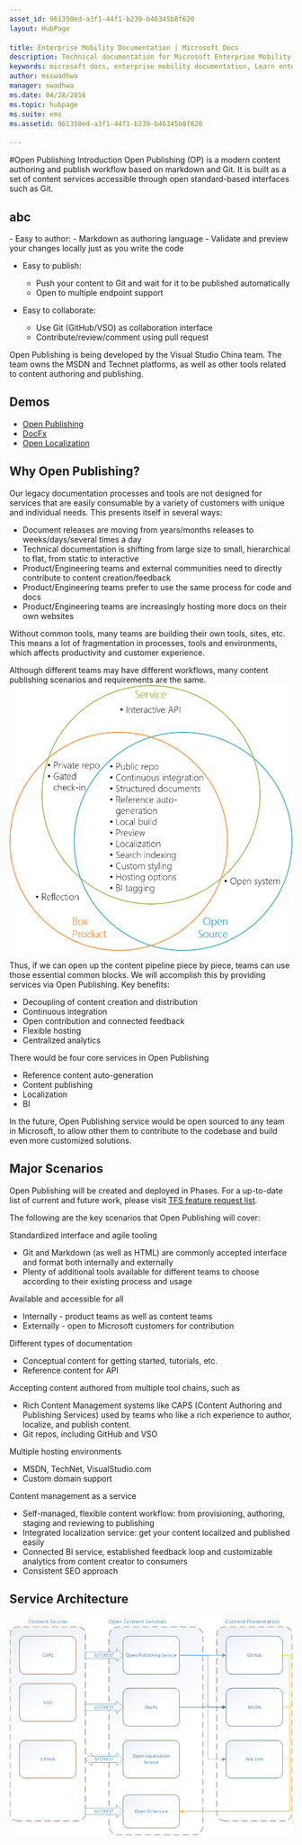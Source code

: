 ```yaml
---
asset_id: 961350ed-a3f1-44f1-b239-b46345b8f620
layout: HubPage

title: Enterprise Mobility Documentation | Microsoft Docs
description: Technical documentation for Microsoft Enterprise Mobility  
keywords: microsoft docs, enterprise mobility documentation, Learn enterprise mobility, enterprise mobility guide, enterprise mobility technical documentation  
author: msswadhwa  
manager: swadhwa  
ms.date: 04/28/2016  
ms.topic: hubpage   
ms.suite: ems  
ms.assetid: 961350ed-a3f1-44f1-b239-b46345b8f620  

---
```


#Open Publishing Introduction
Open Publishing (OP) is a modern content authoring and publish workflow based on markdown and Git. It is built as a set of content services accessible through open standard-based interfaces such as Git. 
<h2>abc</h2> 
- Easy to author:
	- Markdown as authoring language
	- Validate and preview your changes locally just as you write the code
	
- Easy to publish:
	- Push your content to Git and wait for it to be published automatically
	- Open to multiple endpoint support 

- Easy to collaborate:
	- Use Git (GitHub/VSO) as collaboration interface
	- Contribute/review/comment using pull request

Open Publishing is being developed by the Visual Studio China team. The team owns the MSDN and Technet platforms, as well as other tools related to content authoring and publishing.

## Demos

* [Open Publishing](https://microsoft.sharepoint.com/teams/Visual_Studio_China/_layouts/15/Lightbox.aspx?url=https%3A%2F%2Fmicrosoft.sharepoint.com%2Fteams%2FVisual_Studio_China%2FShared%2520Documents%2FSprint%2520Reviews%2Fop_demo.mp4)
* [DocFx](https://microsoft-my.sharepoint.com/personal/johnneyc_microsoft_com/_layouts/15/guestaccess.aspx?guestaccesstoken=OKSYSQ0Z%2fYdKe8n6Y9BRi7Rh5tjx9Mzn2JDFE01%2bado%3d&folderid=2_03089a37550eb4d728e42d45bd8065b83&rev=1)
* [Open Localization](https://microsoft.sharepoint.com/teams/Visual_Studio_China/MSDN/Shared%20Documents/Forms/AllItems.aspx?RootFolder=%2Fteams%2FVisual%5FStudio%5FChina%2FMSDN%2FShared%20Documents%2FOpen%20Localization&FolderCTID=0x0120008E39C2137CB56D4DB08153F11EF1187A&View=%7B17AD3852%2D1042%2D4081%2D9831%2D931D86A1710F%7D)


## Why Open Publishing?

Our legacy documentation processes and tools are not designed for services that are easily consumable by a variety of customers with unique and individual needs. This presents itself in several ways:
- Document releases are moving from years/months releases to weeks/days/several times a day
- Technical documentation is shifting from large size to small, hierarchical to flat, from static to interactive
- Product/Engineering teams and external communities need to directly contribute to content creation/feedback
- Product/Engineering teams prefer to use the same process for code and docs
- Product/Engineering teams are increasingly hosting more docs on their own websites

Without common tools, many teams are building their own tools, sites, etc. This means a lot of fragmentation in processes, tools and environments, which affects productivity and customer experience. 

Although different teams may have different workflows, many content publishing scenarios and requirements are the same. 
![Commonality](images/Commonalities.png)

Thus, if we can open up the content pipeline piece by piece, teams can use those essential common blocks. We will accomplish this by providing services via Open Publishing. Key benefits:
- Decoupling of content creation and distribution
- Continuous integration
- Open contribution and connected feedback
- Flexible hosting
- Centralized analytics

There would be four core services in Open Publishing
- Reference content auto-generation
- Content publishing
- Localization
- BI

In the future, Open Publishing service would be open sourced to any team in Microsoft, to allow other them to contribute to the codebase and build even more customized solutions.

## Major Scenarios

Open Publishing will be created and deployed in Phases. For a up-to-date list of current and future work, please visit [TFS feature request list](https://mseng.visualstudio.com/DefaultCollection/VSChina/_workitems#path=Shared+Queries%2FVSOpenPublishing%2FOpen+Publishing+-+Feature+list&_a=query).

The following are the key scenarios that Open Publishing will cover:

Standardized interface and agile tooling
- Git and Markdown (as well as HTML) are commonly accepted interface and format both internally and externally
- Plenty of additional tools available for different teams to choose according to their existing process and usage

Available and accessible for all
- Internally - product teams as well as content teams
- Externally - open to Microsoft customers for contribution

Different types of documentation
- Conceptual content for getting started, tutorials, etc.
- Reference content for API

Accepting content authored from multiple tool chains, such as
- Rich Content Management systems like CAPS (Content Authoring and Publishing Services) used by teams who like a rich experience to author, localize, and publish content. 
- Git repos, including GitHub and VSO

Multiple hosting environments
- MSDN, TechNet, VisualStudio.com
- Custom domain support

Content management as a service
- Self-managed, flexible content workflow: from provisioning, authoring, staging and reviewing to publishing
- Integrated localization service: get your content localized and published easily
- Connected BI service, established feedback loop and customizable analytics from content creator to consumers
- Consistent SEO approach

## Service Architecture

![Service Architecture](images/OpenPublishingServiceArchitecture.png)
